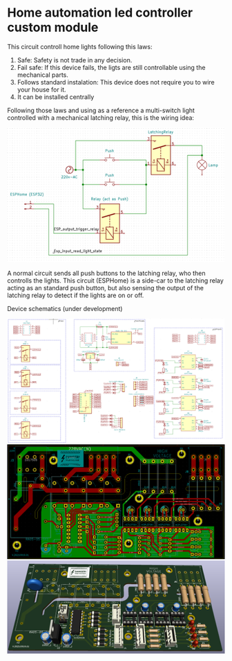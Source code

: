  # Home automation led controller custom module

 This circuit controll home lights following this laws:
 1. Safe: Safety is not trade in any decision.
 1. Fail safe: If this device fails, the ligts are still controllable using the mechanical parts.
 1. Follows standard instalation: This device does not require you to wire your house for it.
 1. It can be installed centrally

 Following those laws and using as a reference a multi-switch light controlled with a mechanical latching relay, this is the wiring idea:

![alt text](readme-media/relay-wiring.png)

A normal circuit sends all push buttons to the latching relay, who then controlls the lights.
This circuit (ESPHome) is a side-car to the latching relay acting as an standard push button, but also sensing the output of the latching relay to detect if the lights are on or off.

Device schematics (under development) 

![alt text](readme-media/board-schematics.png)
![alt text](readme-media/board-pcb.png)
![alt text](readme-media/board-pcb-3d.png)






